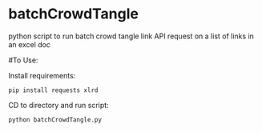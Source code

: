 # batchCrowdTangle
python script to run batch crowd tangle link API request on a list of links in an excel doc



#To Use:

Install requirements: 

`pip install requests xlrd`

CD to directory and run script:

`python batchCrowdTangle.py`
